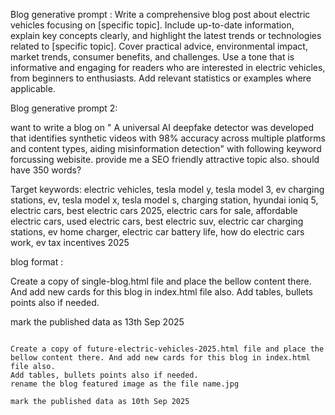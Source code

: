Blog generative prompt :
Write a comprehensive blog post about electric vehicles focusing on [specific topic]. Include up-to-date information, explain key concepts clearly, and highlight the latest trends or technologies related to [specific topic]. Cover practical advice, environmental impact, market trends, consumer benefits, and challenges. Use a tone that is informative and engaging for readers who are interested in electric vehicles, from beginners to enthusiasts. Add relevant statistics or examples where applicable.


Blog generative prompt 2:

want to write a blog on " A universal AI deepfake detector was developed that identifies synthetic videos with 98% accuracy across multiple platforms and content types, aiding misinformation detection" with following keyword forcussing webisite. provide me a SEO friendly attractive topic also. should have 350 words?

Target keywords: electric vehicles, tesla model y, tesla model 3, ev charging stations, ev, tesla model x, tesla model s, charging station, hyundai ioniq 5, electric cars, best electric cars 2025, electric cars for sale, affordable electric cars, used electric cars, best electric suv, electric car charging stations, ev home charger, electric car battery life, how do electric cars work, ev tax incentives 2025


blog format : 



Create a copy of single-blog.html file and place the bellow content there. And add new cards for this blog in index.html file also.
Add tables, bullets points also if needed.

mark the published data as 13th Sep 2025



`````````````

Create a copy of future-electric-vehicles-2025.html file and place the bellow content there. And add new cards for this blog in index.html file also.
Add tables, bullets points also if needed.
rename the blog featured image as the file name.jpg

mark the published data as 10th Sep 2025

